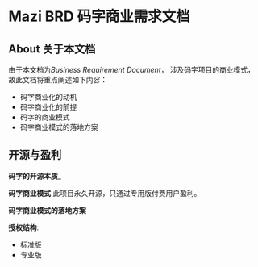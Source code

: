 # Mazi BRD 码字商业需求文档 #

About 关于本文档
--------------
由于本文档为*Business Requirement Document*， 涉及码字项目的商业模式， 故此文档将重点阐述如下内容：

* 码字商业化的动机
* 码字商业化的前提
* 码字的商业模式
* 码字商业模式的落地方案

开源与盈利
-----------
__码字的开源本质___

__码字商业模式__
此项目永久开源，只通过专用版付费用户盈利。

__码字商业模式的落地方案__


__授权结构__:

* 标准版
* 专业版

